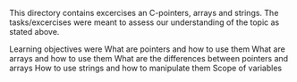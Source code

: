 This directory contains excercises an C-pointers, arrays and strings. The tasks/excercises were meant to assess our understanding of the topic as stated above.

Learning objectives were
What are pointers and how to use them
What are arrays and how to use them
What are the differences between pointers and arrays
How to use strings and how to manipulate them
Scope of variables
